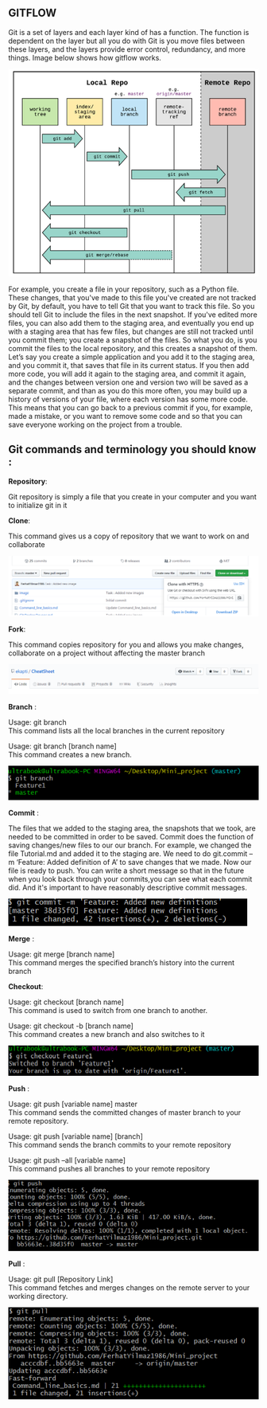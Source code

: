 ﻿## GITFLOW  
   
 Git is a set of layers and each layer kind of has a function. The function is dependent on the layer but all you do with Git is you move files between these layers, and the layers provide error control, redundancy, and more things. Image below shows how gitflow works.  
  
 ![git flow](/image/gitflow.png)  
   
 For example, you create a file in your repository, such as a Python file. These changes, that you've made to this file you've created are not tracked by Git, by default, you have to tell Git that you want to track this file. So you should tell Git to include the files in the next snapshot. If you've edited more files, you can also add them to the staging area, and eventually you end up with a staging area that has few files, but changes are still not tracked until you commit them; you create a snapshot of the files. So what you do, is you commit the files to the local repository, and this creates a snapshot of them.  
 Let’s say you create a simple application and you add it to the staging area, and you commit it, that saves that file in its current status. If you then add more code, you will add it again to the staging area, and commit it again, and the changes between version one and version two will be saved as a separate commit, and than as you do this more often, you may build up a history of versions of your file, where each version has some more code. This means that you can go back to a previous commit if you, for example, made a mistake, or you want to remove some code and so that you can save everyone working on the project from a trouble. 
  
## Git commands and terminology you should know :
  
**Repository**:  
  
Git repository is simply a file that you create in your computer and you want to initialize git in it  
  
**Clone**:  
  
This command gives us a copy of repository that we want to work on and collaborate  
  
 ![Git Clone](/image/clone2.png)  
  
**Fork**:  
  
This command copies repository for you and allows you make changes, collaborate on a project without affecting the master branch  
  
 ![Git Fork](/image/fork.png)  
  
**Branch** :  
  
Usage: git branch   
This command lists all the local branches in the current repository  
     
Usage: git branch [branch name]  
This command creates a new branch.
  
![Git branch](/image/branch.png)  
  
**Commit** :  
  
The files that we added to the staging area, the snapshots that we took, are needed to be committed in order to be saved. Commit does the function of saving changes/new files to our our branch. For example, we changed the file Tutorial.md and added it to the staging are. We need to do git.commit –m ‘Feature: Added definition of A’ to save changes that we made. Now our file is ready to push. You can write a short message so that in the future when you look back through your commits,you can see what each commit did. And it's important to have reasonably descriptive commit messages.  
  
![Git commit](/image/commit.png)  
  
**Merge** :
      
Usage: git merge [branch name]  
This command merges the specified branch’s history into the current branch

**Checkout**:  
  
Usage: git checkout [branch name]  
This command is used to switch from one branch to another.  
  
Usage: git checkout -b [branch name]  
This command creates a new branch and also switches to it  
  
![Git checkout](/image/checkout.png)  
  
**Push** :  
    
Usage: git push [variable name] master  
This command sends the committed changes of master branch to your remote repository.  
  
Usage: git push [variable name] [branch]  
This command sends the branch commits to your remote repository  
  
Usage: git push –all [variable name]  
This command pushes all branches to your remote repository  
  
![Git push](/image/push.png)  
  
**Pull** : 
  
Usage: git pull [Repository Link]  
This command fetches and merges changes on the remote server to your working directory.
  
![Git pull](/image/pull.png) 
